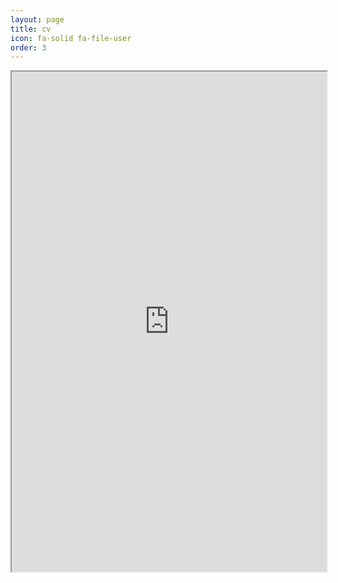 ```yaml
---
layout: page
title: cv
icon: fa-solid fa-file-user
order: 3
---
```


<iframe src="https://docs.google.com/viewer?url=https://raw.githubusercontent.com/caterer-z-t/caterer-z-t.github.io/47ee50a28b291db7ce0173aaad5e410351bba77b/assets/pdf/zc_cv_academia.pdf&embedded=true" width="100%" height="800px"></iframe>
